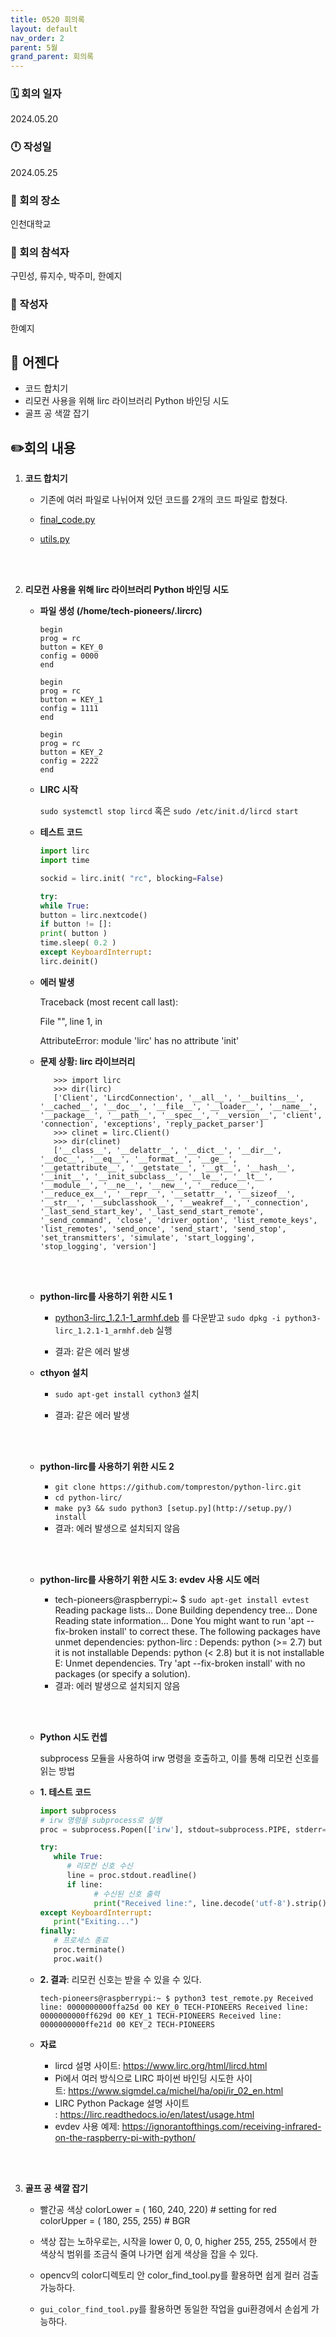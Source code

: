 ```yaml
---
title: 0520 회의록
layout: default
nav_order: 2
parent: 5월
grand_parent: 회의록
---
```


### 🗓️ 회의 일자

2024.05.20

### 🕛 작성일

2024.05.25

### 🚩 회의 장소

인천대학교

### 🤝 회의 참석자

구민성, 류지수, 박주미, 한예지

### 🙎 작성자

한예지

## 📣 어젠다

- 코드 합치기
- 리모컨 사용을 위해 lirc 라이브러리 Python 바인딩 시도
- 골프 공 색깔 잡기

## ✏️회의 내용

1. **코드 합치기**

   - 기존에 여러 파일로 나뉘어져 있던 코드를 2개의 코드 파일로 합쳤다.
   - [final_code.py](https://github.com/TECH-PIONEERS/capstone-project/blob/main/opencv/final_code.py)
   - [utils.py](https://github.com/TECH-PIONEERS/capstone-project/blob/main/opencv/utils.py)

     <br/><br/>

2. **리모컨 사용을 위해 lirc 라이브러리 Python 바인딩 시도**

   - **파일 생성 (/home/tech-pioneers/.lircrc)**
      
      ```
      begin
      prog = rc
      button = KEY_0
      config = 0000
      end
      
      begin
      prog = rc
      button = KEY_1
      config = 1111
      end
      
      begin
      prog = rc
      button = KEY_2
      config = 2222
      end
      
      ```
      
   - **LIRC 시작**
      
      `sudo systemctl stop lircd` 혹은 `sudo /etc/init.d/lircd start`
      
   - **테스트 코드**
      
      ```python
      import lirc
      import time
      
      sockid = lirc.init( "rc", blocking=False)
      
      try:
      while True:
      button = lirc.nextcode()
      if button != []:
      print( button )
      time.sleep( 0.2 )
      except KeyboardInterrupt:
      lirc.deinit()
      
      ```
      
   - **에러 발생**
      
      Traceback (most recent call last):
      
      File "", line 1, in
      
      AttributeError: module 'lirc' has no attribute 'init'
      
   - **문제 상황: lirc 라이브러리**
      
      ```
         >>> import lirc
         >>> dir(lirc)
         ['Client', 'LircdConnection', '__all__', '__builtins__', '__cached__', '__doc__', '__file__', '__loader__', '__name__', '__package__', '__path__', '__spec__', '__version__', 'client', 'connection', 'exceptions', 'reply_packet_parser']
         >>> clinet = lirc.Client()
         >>> dir(clinet)
         ['__class__', '__delattr__', '__dict__', '__dir__', '__doc__', '__eq__', '__format__', '__ge__', '__getattribute__', '__getstate__', '__gt__', '__hash__', '__init__', '__init_subclass__', '__le__', '__lt__', '__module__', '__ne__', '__new__', '__reduce__', '__reduce_ex__', '__repr__', '__setattr__', '__sizeof__', '__str__', '__subclasshook__', '__weakref__', '_connection', '_last_send_start_key', '_last_send_start_remote', '_send_command', 'close', 'driver_option', 'list_remote_keys', 'list_remotes', 'send_once', 'send_start', 'send_stop', 'set_transmitters', 'simulate', 'start_logging', 'stop_logging', 'version']
      
      ```
      
      <br/><br/>

   - **python-lirc를 사용하기 위한 시도 1**
      
      - [python3-lirc_1.2.1-1_armhf.deb](https://github.com/tompreston/python-lirc/releases/download/v1.2.1/python3-lirc_1.2.1-1_armhf.deb) 를 다운받고 `sudo dpkg -i python3-lirc_1.2.1-1_armhf.deb` 실행
      
      - 결과: 같은 에러 발생
      
   - **cthyon 설치**

      - `sudo apt-get install cython3` 설치

      - 결과: 같은 에러 발생

      <br/><br/>

   - **python-lirc를 사용하기 위한 시도 2**
      
      - `git clone https://github.com/tompreston/python-lirc.git`
      - `cd python-lirc/`
      - `make py3 && sudo python3 [setup.py](http://setup.py/) install`
      - 결과: 에러 발생으로 설치되지 않음

      <br/><br/>
      
   - **python-lirc를 사용하기 위한 시도 3: evdev 사용 시도 에러**
      
      - tech-pioneers@raspberrypi:~ $ `sudo apt-get install evtest`
         Reading package lists... Done
         Building dependency tree... Done
         Reading state information... Done
         You might want to run 'apt --fix-broken install' to correct these.
         The following packages have unmet dependencies:
         python-lirc : Depends: python (>= 2.7) but it is not installable
         Depends: python (< 2.8) but it is not installable
         E: Unmet dependencies. Try 'apt --fix-broken install' with no packages (or specify a solution).
      - 결과: 에러 발생으로 설치되지 않음

      <br/><br/>
      
   - **Python 시도 컨셉**

      subprocess 모듈을 사용하여 irw 명령을 호출하고, 이를 통해 리모컨 신호를 읽는 방법

   - **1. 테스트 코드**

      ```python
      import subprocess
      # irw 명령을 subprocess로 실행
      proc = subprocess.Popen(['irw'], stdout=subprocess.PIPE, stderr=subprocess.PIPE)

      try:
         while True:
            # 리모컨 신호 수신
            line = proc.stdout.readline()
            if line:
                  # 수신된 신호 출력
                  print("Received line:", line.decode('utf-8').strip())
      except KeyboardInterrupt:
         print("Exiting...")
      finally:
         # 프로세스 종료
         proc.terminate()
         proc.wait()

      ```

   - **2. 결과**: 리모컨 신호는 받을 수 있을 수 있다.

      `tech-pioneers@raspberrypi:~ $ python3 test_remote.py
      Received line: 0000000000ffa25d 00 KEY_0 TECH-PIONEERS
      Received line: 0000000000ff629d 00 KEY_1 TECH-PIONEERS
      Received line: 0000000000ffe21d 00 KEY_2 TECH-PIONEERS`

   - **자료**
      - lircd 설명 사이트: https://www.lirc.org/html/lircd.html
      - Pi에서 여러 방식으로 LIRC 파이썬 바인딩 시도한 사이트: https://www.sigmdel.ca/michel/ha/opi/ir_02_en.html
      - LIRC Python Package 설명 사이트 : https://lirc.readthedocs.io/en/latest/usage.html
      - evdev 사용 예제: https://ignorantofthings.com/receiving-infrared-on-the-raspberry-pi-with-python/

     <br/><br/>

2. **골프 공 색깔 잡기**

   - 빨간공 색상
      colorLower = ( 160, 240, 220) # setting for red
      colorUpper = ( 180, 255, 255) # BGR

   - 색상 잡는 노하우로는, 시작을 lower 0, 0, 0, higher 255, 255, 255에서 한 색상식 범위를 조금식 줄여 나가면 쉽게 색상을 잡을 수 있다.

   - opencv의 color디렉토리 안 color_find_tool.py를 활용하면 쉽게 컬러 검출 가능하다.

   - `gui_color_find_tool.py`를 활용하면 동일한 작업을 gui환경에서 손쉽게 가능하다.

     <br/><br/>